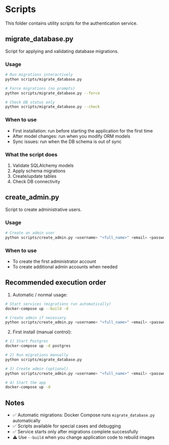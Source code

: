 # Scripts

This folder contains utility scripts for the authentication service.

## migrate_database.py

Script for applying and validating database migrations.

### Usage

```bash
# Run migrations interactively
python scripts/migrate_database.py

# Force migrations (no prompts)
python scripts/migrate_database.py --force

# Check DB status only
python scripts/migrate_database.py --check
```

### When to use
- First installation: run before starting the application for the first time
- After model changes: run when you modify ORM models
- Sync issues: run when the DB schema is out of sync

### What the script does
1. Validate SQLAlchemy models
2. Apply schema migrations
3. Create/update tables
4. Check DB connectivity

## create_admin.py

Script to create administrative users.

### Usage

```bash
# Create an admin user
python scripts/create_admin.py <username> "<full_name>" <email> <password> <phone>
```

### When to use
- To create the first administrator account
- To create additional admin accounts when needed

## Recommended execution order

1. Automatic / normal usage:

```bash
# Start services (migrations run automatically)
docker-compose up --build -d

# Create admin if necessary
python scripts/create_admin.py <username> "<full_name>" <email> <password> <phone>
```

2. First install (manual control):

```bash
# 1) Start Postgres
docker-compose up -d postgres

# 2) Run migrations manually
python scripts/migrate_database.py

# 3) Create admin (optional)
python scripts/create_admin.py <username> "<full_name>" <email> <password> <phone>

# 4) Start the app
docker-compose up -d
```

## Notes

- ✅ Automatic migrations: Docker Compose runs `migrate_database.py` automatically
- ✅ Scripts available for special cases and debugging
- ✅ Service starts only after migrations complete successfully
- ⚠️ Use `--build` when you change application code to rebuild images
